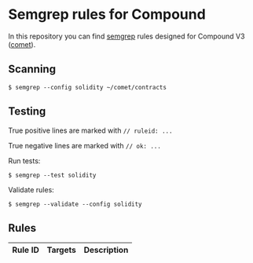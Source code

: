 # Semgrep rules for Compound
In this repository you can find [semgrep](https://semgrep.dev/) rules designed for Compound V3 ([comet](https://github.com/compound-finance/comet)).

## Scanning

```shell
$ semgrep --config solidity ~/comet/contracts

```

## Testing

True positive lines are marked with `// ruleid: ...`

True negative lines are marked with `// ok: ...`

Run tests: 

```shell
$ semgrep --test solidity
```

Validate rules: 

```shell
$ semgrep --validate --config solidity
```

## Rules

Rule ID | Targets | Description
--- | --- | ---


